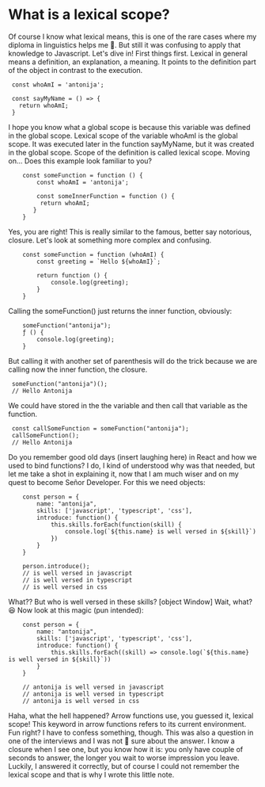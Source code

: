 # What is a lexical scope?

Of course I know what lexical means, this is one of the rare cases where my diploma in linguistics helps me 💪. But still it was confusing to apply that knowledge to Javascript. Let's dive in! First things first. Lexical in general means a definition, an explanation, a meaning. It points to the definition part of the object in contrast to the execution.

```
 const whoAmI = 'antonija';

 const sayMyName = () => {
   return whoAmI;
 }
```

I hope you know what a global scope is because this variable was defined in the global scope. Lexical scope of the variable whoAmI is the global scope. It was executed later in the function sayMyName, but it was created in the global scope. Scope of the definition is called lexical scope. Moving on... Does this example look familiar to you?

```
    const someFunction = function () {
        const whoAmI = 'antonija';

        const someInnerFunction = function () {
         return whoAmI;
       }
    }
```

Yes, you are right! This is really similar to the famous, better say notorious, closure. Let's look at something more complex and confusing.

```
    const someFunction = function (whoAmI) {
        const greeting = `Hello ${whoAmI}`;

        return function () {
            console.log(greeting);
        }
    }
```

Calling the someFunction() just returns the inner function, obviously:

```
    someFunction("antonija");
    ƒ () {
        console.log(greeting);
    }
```

But calling it with another set of parenthesis will do the trick because we are calling now the inner function, the closure.

```
 someFunction("antonija")();
 // Hello Antonija
```

We could have stored in the the variable and then call that variable as the function.

```
 const callSomeFunction = someFunction("antonija");
 callSomeFunction();
 // Hello Antonija
```

Do you remember good old days (insert laughing here) in React and how we used to bind functions? I do, I kind of understood why was that needed, but let me take a shot in explaining it, now that I am much wiser and on my quest to become Señor Developer. For this we need objects:

```
    const person = {
        name: "antonija",
        skills: ['javascript', 'typescript', 'css'],
        introduce: function() {
            this.skills.forEach(function(skill) {
                console.log(`${this.name} is well versed in ${skill}`)
            })
        }
    }

    person.introduce();
    // is well versed in javascript
    // is well versed in typescript
    // is well versed in css

```

What?? But who is well versed in these skills? [object Window] Wait, what? 😆 Now look at this magic (pun intended):

```
    const person = {
        name: "antonija",
        skills: ['javascript', 'typescript', 'css'],
        introduce: function() {
            this.skills.forEach((skill) => console.log(`${this.name} is well versed in ${skill}`))
        }
    }

    // antonija is well versed in javascript
    // antonija is well versed in typescript
    // antonija is well versed in css
```

Haha, what the hell happened? Arrow functions use, you guessed it, lexical scope! This keyword in arrow functions refers to its current environment. Fun right? I have to confess something, though. This was also a question in one of the interviews and I was not 💯 sure about the answer. I know a closure when I see one, but you know how it is: you only have couple of seconds to answer, the longer you wait to worse impression you leave. Luckily, I answered it correctly, but of course I could not remember the lexical scope and that is why I wrote this little note.
